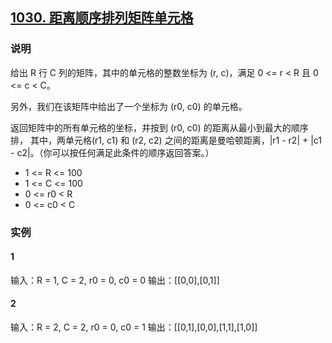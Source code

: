 ## [1030. 距离顺序排列矩阵单元格](https://leetcode-cn.com/problems/matrix-cells-in-distance-order/)

### 说明
给出 R 行 C 列的矩阵，其中的单元格的整数坐标为 (r, c)，满足 0 <= r < R 且 0 <= c < C。

另外，我们在该矩阵中给出了一个坐标为 (r0, c0) 的单元格。

返回矩阵中的所有单元格的坐标，并按到 (r0, c0) 的距离从最小到最大的顺序排，
其中，两单元格(r1, c1) 和 (r2, c2) 之间的距离是曼哈顿距离，|r1 - r2| + |c1 - c2|。（你可以按任何满足此条件的顺序返回答案。）

* 1 <= R <= 100
* 1 <= C <= 100
* 0 <= r0 < R
* 0 <= c0 < C

### 实例
#### 1
输入：R = 1, C = 2, r0 = 0, c0 = 0
输出：[[0,0],[0,1]]

#### 2
输入：R = 2, C = 2, r0 = 0, c0 = 1
输出：[[0,1],[0,0],[1,1],[1,0]]
